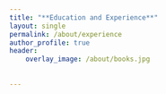 ```yaml
---
title: "**Education and Experience**"
layout: single
permalink: /about/experience
author_profile: true
header:
    overlay_image: /about/books.jpg
    
    
---
```


